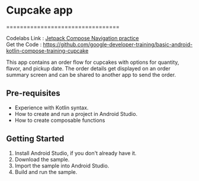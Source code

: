 # Cupcake app
=================================

Codelabs Link : [Jetpack Compose Navigation practice](https://developer.android.com/codelabs/basic-android-kotlin-compose-navigation?continue=https%3A%2F%2Fdeveloper.android.com%2Fcourses%2Fpathways%2Fandroid-basics-compose-unit-4-pathway-2%23codelab-https%3A%2F%2Fdeveloper.android.com%2Fcodelabs%2Fbasic-android-kotlin-compose-navigation)    
Get the Code : https://github.com/google-developer-training/basic-android-kotlin-compose-training-cupcake


This app contains an order flow for cupcakes with options for quantity, flavor, and pickup date.
The order details get displayed on an order summary screen and can be shared to another app to
send the order.


Pre-requisites
--------------
* Experience with Kotlin syntax.
* How to create and run a project in Android Studio.
* How to create composable functions 


Getting Started
---------------
1. Install Android Studio, if you don't already have it.
2. Download the sample.
3. Import the sample into Android Studio.
4. Build and run the sample.
